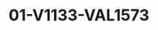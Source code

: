 ---
title: 01-V1133-VAL1573
image: 01-V1133-VAL1573.jpg
brand: valentini-couture
layout: vestito
---